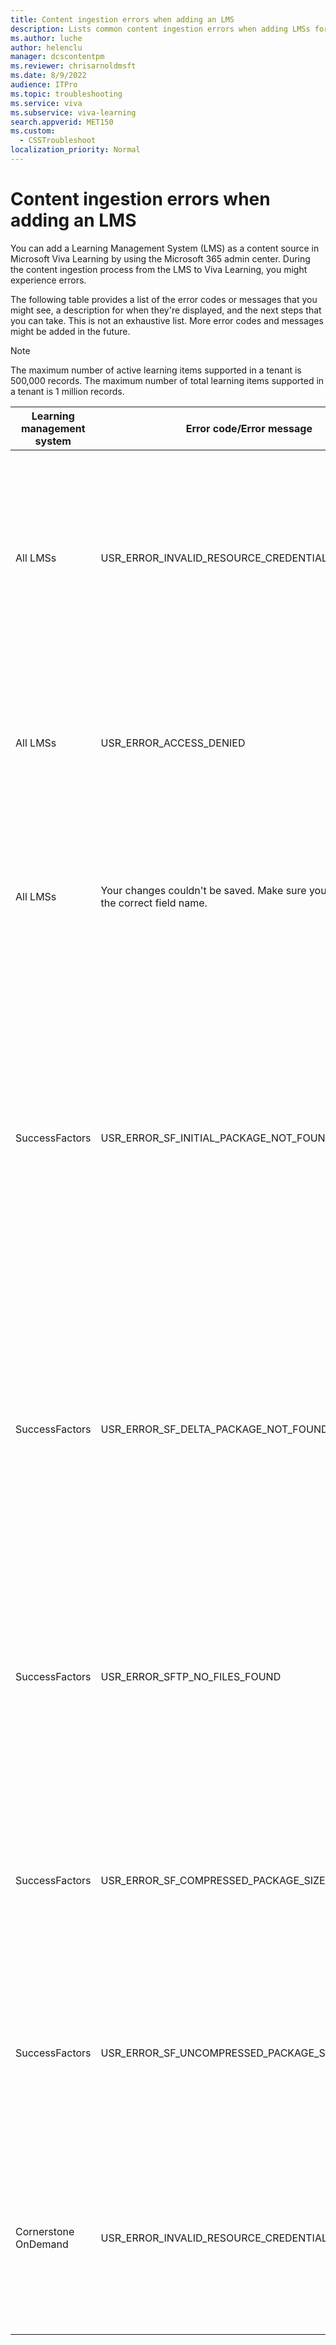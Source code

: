 ```yaml
---
title: Content ingestion errors when adding an LMS
description: Lists common content ingestion errors when adding LMSs for Viva Learning. Provides descriptions for these errors and next steps that you can take.
ms.author: luche
author: helenclu
manager: dcscontentpm
ms.reviewer: chrisarnoldmsft
ms.date: 8/9/2022
audience: ITPro
ms.topic: troubleshooting
ms.service: viva
ms.subservice: viva-learning
search.appverid: MET150
ms.custom: 
  - CSSTroubleshoot
localization_priority: Normal
---
```


# Content ingestion errors when adding an LMS

You can add a Learning Management System (LMS) as a content source in Microsoft Viva Learning by using the Microsoft 365 admin center. During the content ingestion process from the LMS to Viva Learning, you might experience errors.

The following table provides a list of the error codes or messages that you might see, a description for when they're displayed, and the next steps that you can take. This is not an exhaustive list. More error codes and messages might be added in the future.

> [!NOTE]
> The maximum number of active learning items supported in a tenant is 500,000 records. The maximum number of total learning items supported in a tenant is 1 million records.

|Learning management system |Error code/Error message|Error description|
|----------|-----------|------------|
|All LMSs |USR_ERROR_INVALID_RESOURCE_CREDENTIALS |The authentication credentials you provided are invalid. <br/><br/>**Next steps:** Make sure you enter the correct credentials. If they're correct, [contact Microsoft customer support](help-support.md) for more details.|
|All LMSs |USR_ERROR_ACCESS_DENIED |Access denied by partner. <br/><br/>**Next steps:** Confirm that the credentials you entered are correct or contact the content provider's support team. |
|All LMSs |Your changes couldn't be saved. Make sure you've entered the correct field name. |Your changes won't be saved if you've entered any fields incorrectly. **Next steps:** Close and reopen the flyout to view and correct any invalid fields.|
|SuccessFactors |USR_ERROR_SF_INITIAL_PACKAGE_NOT_FOUND |No new content ingested as the required package was not found in the SuccessFactors SFTP server. <br/><br/>**Next steps:** Make sure that the [SuccessFactors package](configure-successfactors-content-source.md#configure-in-your-successfactors-portal) is available. It may take up to seven working days to generate this package the first time you sync. If you can't find the package, contact your SuccessFactors support team. |
|SuccessFactors |USR_ERROR_SF_DELTA_PACKAGE_NOT_FOUND |No new content was ingested as the required package was not found in the SuccessFactors SFTP server. <br/><br/>**Next steps:** Make sure that SF package is available in the configured folder path on your SF portal. If you can't find the package, contact your SuccessFactors support team. |
|SuccessFactors |USR_ERROR_SFTP_NO_FILES_FOUND |No new content ingested because there were no files present in the SuccessFactors SFTP server. <br/><br/>**Next steps:** Make sure that you can find the files in the [SuccessFactors package](configure-successfactors-content-source.md#configure-in-your-successfactors-portal). If you can't find the files, contact your SuccessFactors support team. |
|SuccessFactors |USR_ERROR_SF_COMPRESSED_PACKAGE_SIZE_EXCEEDED |No new content was ingested because the compressed package size exceeded 2 GB. <br/><br/>**Next steps:** [Contact Microsoft customer support](help-support.md) for more details. |
|SuccessFactors |USR_ERROR_SF_UNCOMPRESSED_PACKAGE_SIZE_EXCEEDED |No new content was ingested because the uncompressed package size exceeded 25 GB. <br/><br/>**Next steps:** [Contact Microsoft customer support](help-support.md) for more details.|
|Cornerstone OnDemand |USR_ERROR_INVALID_RESOURCE_CREDENTIALS |The authentication credentials you provided are invalid. <br/><br/>**Next steps:** Make sure the credentials are being copied from Microsoft Viva Learning in Cornerstone OnDemand portal.|
